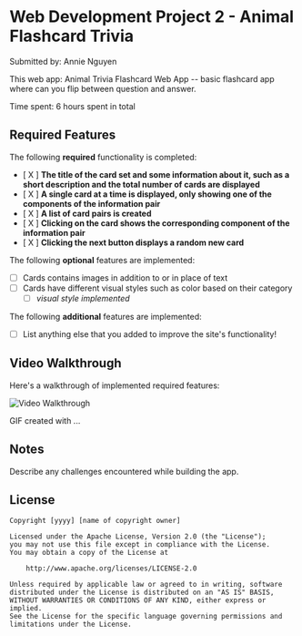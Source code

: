 # Web Development Project 2 - Animal Flashcard Trivia

Submitted by: Annie Nguyen

This web app: Animal Trivia Flashcard Web App -- basic flashcard app where can you flip between question and answer.

Time spent: 6 hours spent in total

## Required Features

The following **required** functionality is completed:

- [ X ] **The title of the card set and some information about it, such as a short description and the total number of cards are displayed**
- [ X ] **A single card at a time is displayed, only showing one of the components of the information pair**
- [ X ] **A list of card pairs is created**
- [ X ] **Clicking on the card shows the corresponding component of the information pair**
- [ X ] **Clicking the next button displays a random new card**

The following **optional** features are implemented:

- [ ] Cards contains images in addition to or in place of text
- [ ] Cards have different visual styles such as color based on their category
  - [ ] _visual style implemented_

The following **additional** features are implemented:

- [ ] List anything else that you added to improve the site's functionality!

## Video Walkthrough

Here's a walkthrough of implemented required features:

<img src='http://i.imgur.com/link/to/your/gif/file.gif' title='Video Walkthrough' width='' alt='Video Walkthrough' />

<!-- Replace this with whatever GIF tool you used! -->

GIF created with ...

<!-- Recommended tools:
[Kap](https://getkap.co/) for macOS
[ScreenToGif](https://www.screentogif.com/) for Windows
[peek](https://github.com/phw/peek) for Linux. -->

## Notes

Describe any challenges encountered while building the app.

## License

    Copyright [yyyy] [name of copyright owner]

    Licensed under the Apache License, Version 2.0 (the "License");
    you may not use this file except in compliance with the License.
    You may obtain a copy of the License at

        http://www.apache.org/licenses/LICENSE-2.0

    Unless required by applicable law or agreed to in writing, software
    distributed under the License is distributed on an "AS IS" BASIS,
    WITHOUT WARRANTIES OR CONDITIONS OF ANY KIND, either express or implied.
    See the License for the specific language governing permissions and
    limitations under the License.
